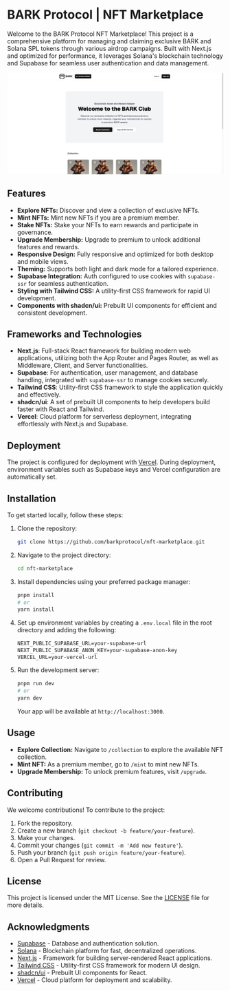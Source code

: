 # BARK Protocol | NFT Marketplace

Welcome to the BARK Protocol NFT Marketplace! This project is a comprehensive platform for managing and claiming exclusive BARK and Solana SPL tokens through various airdrop campaigns. Built with Next.js and optimized for performance, it leverages Solana's blockchain technology and Supabase for seamless user authentication and data management.

![BARK Marketplace UI](.github/assets/screenshot.png)

## Features

- **Explore NFTs:** Discover and view a collection of exclusive NFTs.
- **Mint NFTs:** Mint new NFTs if you are a premium member.
- **Stake NFTs:** Stake your NFTs to earn rewards and participate in governance.
- **Upgrade Membership:** Upgrade to premium to unlock additional features and rewards.
- **Responsive Design:** Fully responsive and optimized for both desktop and mobile views.
- **Theming:** Supports both light and dark mode for a tailored experience.
- **Supabase Integration:** Auth configured to use cookies with `supabase-ssr` for seamless authentication.
- **Styling with Tailwind CSS:** A utility-first CSS framework for rapid UI development.
- **Components with shadcn/ui:** Prebuilt UI components for efficient and consistent development.

## Frameworks and Technologies

- **Next.js**: Full-stack React framework for building modern web applications, utilizing both the App Router and Pages Router, as well as Middleware, Client, and Server functionalities.
- **Supabase**: For authentication, user management, and database handling, integrated with `supabase-ssr` to manage cookies securely.
- **Tailwind CSS**: Utility-first CSS framework to style the application quickly and effectively.
- **shadcn/ui**: A set of prebuilt UI components to help developers build faster with React and Tailwind.
- **Vercel**: Cloud platform for serverless deployment, integrating effortlessly with Next.js and Supabase.

## Deployment

The project is configured for deployment with [Vercel](https://vercel.com). During deployment, environment variables such as Supabase keys and Vercel configuration are automatically set.

## Installation

To get started locally, follow these steps:

1. Clone the repository:

   ```bash
   git clone https://github.com/barkprotocol/nft-marketplace.git
   ```

2. Navigate to the project directory:

   ```bash
   cd nft-marketplace
   ```

3. Install dependencies using your preferred package manager:

   ```bash
   pnpm install
   # or
   yarn install
   ```

4. Set up environment variables by creating a `.env.local` file in the root directory and adding the following:

   ```env
   NEXT_PUBLIC_SUPABASE_URL=your-supabase-url
   NEXT_PUBLIC_SUPABASE_ANON_KEY=your-supabase-anon-key
   VERCEL_URL=your-vercel-url
   ```

5. Run the development server:

   ```bash
   pnpm run dev
   # or
   yarn dev
   ```

   Your app will be available at `http://localhost:3000`.

## Usage

- **Explore Collection:** Navigate to `/collection` to explore the available NFT collection.
- **Mint NFT:** As a premium member, go to `/mint` to mint new NFTs.
- **Upgrade Membership:** To unlock premium features, visit `/upgrade`.

## Contributing

We welcome contributions! To contribute to the project:

1. Fork the repository.
2. Create a new branch (`git checkout -b feature/your-feature`).
3. Make your changes.
4. Commit your changes (`git commit -m 'Add new feature'`).
5. Push your branch (`git push origin feature/your-feature`).
6. Open a Pull Request for review.

## License

This project is licensed under the MIT License. See the [LICENSE](LICENSE) file for more details.

## Acknowledgments

- [Supabase](https://supabase.io/) - Database and authentication solution.
- [Solana](https://solana.com/) - Blockchain platform for fast, decentralized operations.
- [Next.js](https://nextjs.org/) - Framework for building server-rendered React applications.
- [Tailwind CSS](https://tailwindcss.com/) - Utility-first CSS framework for modern UI design.
- [shadcn/ui](https://shadcn.dev) - Prebuilt UI components for React.
- [Vercel](https://vercel.com) - Cloud platform for deployment and scalability.